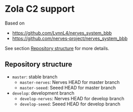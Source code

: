 # Zola C2 support

Based on
* https://github.com/LynnL4/nerves_system_bbb
* https://github.com/nerves-project/nerves_system_bbb

See section [Repository structure](#repository-structure) for more details.

## Repository structure

* `master`: stable branch
  * `master-nerves`: Nerves HEAD for master branch
  * `master-seeed`: Seeed HEAD for master branch
* `develop`: development branch
  * `develop-nerves`: Nerves HEAD for develop branch
  * `develop-seeed`: Seeed HEAD for develop branch
